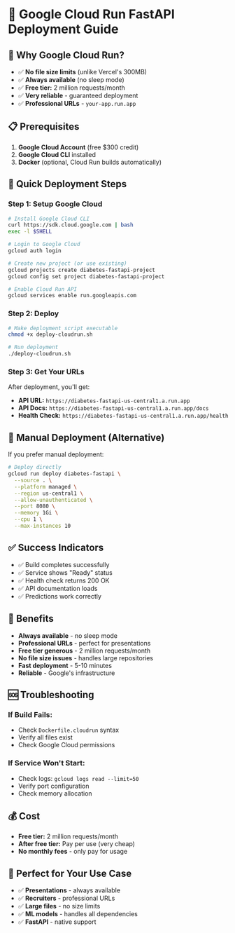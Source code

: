 # 🚀 Google Cloud Run FastAPI Deployment Guide

## 🎯 Why Google Cloud Run?
- ✅ **No file size limits** (unlike Vercel's 300MB)
- ✅ **Always available** (no sleep mode)
- ✅ **Free tier:** 2 million requests/month
- ✅ **Very reliable** - guaranteed deployment
- ✅ **Professional URLs** - `your-app.run.app`

## 📋 Prerequisites
1. **Google Cloud Account** (free $300 credit)
2. **Google Cloud CLI** installed
3. **Docker** (optional, Cloud Run builds automatically)

## 🚀 Quick Deployment Steps

### Step 1: Setup Google Cloud
```bash
# Install Google Cloud CLI
curl https://sdk.cloud.google.com | bash
exec -l $SHELL

# Login to Google Cloud
gcloud auth login

# Create new project (or use existing)
gcloud projects create diabetes-fastapi-project
gcloud config set project diabetes-fastapi-project

# Enable Cloud Run API
gcloud services enable run.googleapis.com
```

### Step 2: Deploy
```bash
# Make deployment script executable
chmod +x deploy-cloudrun.sh

# Run deployment
./deploy-cloudrun.sh
```

### Step 3: Get Your URLs
After deployment, you'll get:
- **API URL:** `https://diabetes-fastapi-us-central1.a.run.app`
- **API Docs:** `https://diabetes-fastapi-us-central1.a.run.app/docs`
- **Health Check:** `https://diabetes-fastapi-us-central1.a.run.app/health`

## 🔧 Manual Deployment (Alternative)

If you prefer manual deployment:

```bash
# Deploy directly
gcloud run deploy diabetes-fastapi \
  --source . \
  --platform managed \
  --region us-central1 \
  --allow-unauthenticated \
  --port 8080 \
  --memory 1Gi \
  --cpu 1 \
  --max-instances 10
```

## ✅ Success Indicators
- ✅ Build completes successfully
- ✅ Service shows "Ready" status
- ✅ Health check returns 200 OK
- ✅ API documentation loads
- ✅ Predictions work correctly

## 🎉 Benefits
- **Always available** - no sleep mode
- **Professional URLs** - perfect for presentations
- **Free tier generous** - 2 million requests/month
- **No file size issues** - handles large repositories
- **Fast deployment** - 5-10 minutes
- **Reliable** - Google's infrastructure

## 🆘 Troubleshooting

### If Build Fails:
- Check `Dockerfile.cloudrun` syntax
- Verify all files exist
- Check Google Cloud permissions

### If Service Won't Start:
- Check logs: `gcloud logs read --limit=50`
- Verify port configuration
- Check memory allocation

## 💰 Cost
- **Free tier:** 2 million requests/month
- **After free tier:** Pay per use (very cheap)
- **No monthly fees** - only pay for usage

## 🎯 Perfect for Your Use Case
- ✅ **Presentations** - always available
- ✅ **Recruiters** - professional URLs
- ✅ **Large files** - no size limits
- ✅ **ML models** - handles all dependencies
- ✅ **FastAPI** - native support
